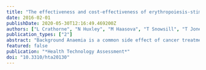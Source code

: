 ```yaml
---
title: "The effectiveness and cost-effectiveness of erythropoiesis-stimulating agents (epoetin and darbepoetin) for treating cancer treatment-induced anaemia (including review of technology appraisal no. 142): A systematic review and economic model"
date: 2016-02-01
publishDate: 2020-05-30T12:16:49.469200Z
authors: ["L Crathorne", "N Huxley", "M Haasova", "T Snowsill", "T Jones-Hughes", "M Hoyle", "S Briscoe", "H Coelho", "L Long", "A Medina-Lara", "R Mujica-Mota", "M Napier", "C Hyde"]
publication_types: ["2"]
abstract: "Background Anaemia is a common side effect of cancer treatments and can lead to a reduction in quality of life. Erythropoiesis-stimulating agents (ESAs) are licensed for use in conjunction with red blood cell transfusions to improve cancer treatment-induced anaemia (CIA). Objective To investigate the effectiveness and cost-effectiveness of ESAs in anaemia associated with cancer treatment (specifically chemotherapy). Data sources The following databases were searched from 2004 to 2013: The Cochrane Library, MEDLINE, MEDLINE In-Process & Other Non-Indexed Citations, EMBASE, Web of Science, Cumulative Index to Nursing and Allied Health Literature, British Nursing Index, Health Management Information Consortium, Current Controlled Trials and ClinicalTrials.gov. The US Food and Drug Administration and European Medicines Agency websites were also searched. Bibliographies of included papers were scrutinised for further potentially includable studies. Review methods The clinical effectiveness review followed principles published by the NHS Centre for Reviews and Dissemination. Randomised controlled trials (RCTs), or systematic reviews of RCTs, of ESAs (epoetin or darbepoetin) for treating people with CIA were eligible for inclusion in the review. Comparators were best supportive care, placebo or other ESAs. Anaemia- and malignancy-related outcomes, health-related quality of life (HRQoL) and adverse events (AEs) were evaluated. When appropriate, data were pooled using meta-analysis. An empirical health economic model was developed comparing ESA treatment with no ESA treatment. The model comprised two components: one evaluating short-term costs and quality-adjusted life-years (QALYs) (while patients are anaemic) and one evaluating long-term QALYs. Costs and benefits were discounted at 3.5% per annum. Probabilistic and univariate deterministic sensitivity analyses were performed. Results Of 1457 titles and abstracts screened, 23 studies assessing ESAs within their licensed indication (based on start dose administered) were included in the review. None of the RCTs were completely aligned with current European Union licenses. The results suggest a clinical benefit from ESAs for anaemia-related outcomes and an improvement in HRQoL scores. The impact of ESAs on AEs and survival remains highly uncertain, although point estimates are lower, confidence intervals are wide and not statistically significant. Base-case incremental cost-effectiveness ratios (ICERs) for ESA treatment compared with no ESA treatment ranged from £19,429 to £35,018 per QALY gained, but sensitivity and scenario analyses demonstrate considerable uncertainty in these ICERs, including the possibility of overall health disbenefit. All ICERs were sensitive to survival and cost. Limitations The relative effectiveness of ESAs was not addressed; all ESAs were assumed to have equivalent efficacy. No studies were completely aligned with their European labelling beyond the starting dose evaluated. There is questionable generalisability given that the included trials were published > 20 years ago and there have been many changes to chemotherapy as well as to the quality of supportive treatment. Trial quality was moderate or poor and there was considerable unexplained heterogeneity for a number of outcomes, particularly survival, and evidence of publication bias. Adjustments were not made to account for multiple testing. Conclusions ESAs could be cost-effective when used closer to licence, but there is considerable uncertainty, mainly because of unknown impacts on overall survival. Study registration This study is registered as PROSPERO CRD42013005812. Funding The National Institute for Health Research Health Technology Assessment programme."
featured: false
publication: "*Health Technology Assessment*"
doi: "10.3310/hta20130"
---
```


